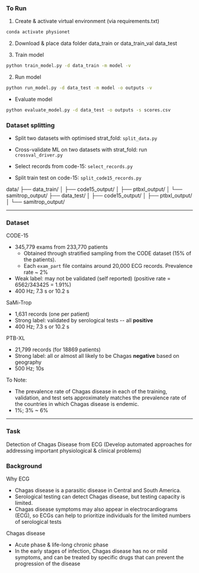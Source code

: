 ### To Run 
1. Create & activate virtual environment (via requirements.txt)
```bash
conda activate physionet
```
2. Download & place data folder
data_train or data_train_val
data_test

3. Train model 
```bash 
python train_model.py -d data_train -m model -v
```
2. Run model
```bash
python run_model.py -d data_test -m model -o outputs -v
```
- Evaluate model
```bash
python evaluate_model.py -d data_test -o outputs -s scores.csv
```

### Dataset splitting
- Split two datasets with optimised strat_fold: `split_data.py`
- Cross-validate ML on two datasets with strat_fold: run `crossval_driver.py`

- Select records from code-15: `select_records.py`
- Split train test on code-15: `split_code15_records.py`


data/
├── data_train/
│   ├── code15_output/
│   ├── ptbxl_output/
│   └── samitrop_output/
├── data_test/
│   ├── code15_output/
│   ├── ptbxl_output/
│   └── samitrop_output/

---
### Dataset 
CODE-15
- 345,779 exams from 233,770 patients 
  - Obtained through stratified sampling from the CODE dataset (15% of the patients). 
  - Each `exam_part` file contains around 20,000 ECG records. Prevalence rate ~ 2%
- Weak label: may not be validated (self reported) (positive rate = 6562/343425 = 1.91%)
- 400 Hz; 7.3 s or 10.2 s

SaMi-Trop
- 1,631 records (one per patient)
- Strong label: validated by serological tests -- all **positive**
- 400 Hz; 7.3 s or 10.2 s

PTB-XL
- 21,799 records (for 18869 patients)
- Strong label: all or almost all likely to be Chagas **negative** based on geography
- 500 Hz; 10s

To Note:
- The prevalence rate of Chagas disease in each of the training, validation, and test sets approximately matches the prevalence rate of the countries in which Chagas disease is endemic.
-  1%; 3% ~ 6% 

---
### Task
Detection of Chagas Disease from ECG 
(Develop automated approaches for addressing important physiological & clinical problems)

### Background
Why ECG
- Chagas disease is a parasitic disease in Central and South America.
- Serological testing can detect Chagas disease, but testing capacity is limited.
- Chagas disease symptoms may also appear in electrocardiograms (ECG), so ECGs can help to prioritize individuals for the limited numbers of serological tests

Chagas disease
- Acute phase & life-long chronic phase 
- In the early stages of infection, Chagas disease has no or mild symptoms, and can be treated by specific drugs that can prevent the progression of the disease

